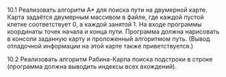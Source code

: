 10.1
Реализовать алгоритм A* для поиска пути на двумерной карте. Карта задаётся двумерным массивом в файле, где каждой пустой клетке соответствует 0, а каждой занятой 1. На входе программы координаты точек начала и конца пути. Программа должна нарисовать в консоли заданную карту и проложенный алгоритмом путь. (Вывод отладочной информации на этой карте также приветствуется.)

10.2
Реализовать алгоритм Рабина-Карпа поиска подстроки в строке (программа должна выводить индексы всех вхождений).
